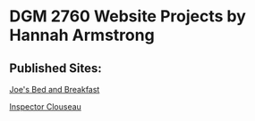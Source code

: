 # DGM 2760 Website Projects by Hannah Armstrong

## Published Sites:

[Joe's Bed and Breakfast](https://dgm2760hannah-a.netlify.app/01-joesbed/index.html)

[Inspector Clouseau](https://dgm2760hannah-a.netlify.app/02-inspectorclousea/index.html)